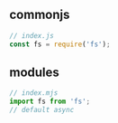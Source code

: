 ## commonjs

```js
// index.js
const fs = require('fs');
```

## modules

```js
// index.mjs
import fs from 'fs';
// default async
```
